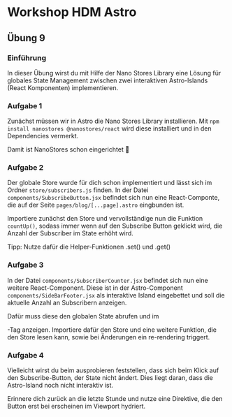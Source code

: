 # Workshop HDM Astro

## Übung 9

### Einführung

In dieser Übung wirst du mit Hilfe der Nano Stores Library eine Lösung für globales State Management
zwischen zwei interaktiven Astro-Islands (React Komponenten) implementieren.

### Aufgabe 1

Zunächst müssen wir in Astro die Nano Stores Library installieren.
Mit `npm install nanostores @nanostores/react` wird diese installiert und in den Dependencies vermerkt.

Damit ist NanoStores schon eingerichtet 🎉

### Aufgabe 2

Der globale Store wurde für dich schon implementiert und lässt sich im Ordner `store/subscribers.js` finden.
In der Datei `components/SubscribeButton.jsx` befindet sich nun eine React-Componte, die auf der Seite 
`pages/blog/[...page].astro` eingbunden ist.

Importiere zunächst den Store und vervollständige nun die Funktion `countUp()`, sodass immer wenn auf den
Subscribe Button geklickt wird, die Anzahl der Subscriber im State erhöht wird.

Tipp: Nutze dafür die Helper-Funktionen .set() und .get() 

### Aufgabe 3

In der Datei `components/SubscriberCounter.jsx` befindet sich nun eine weitere React-Component. Diese ist
in der Astro-Component `components/SideBarFooter.jsx` als interaktive Island eingebettet und soll die
aktuelle Anzahl an Subscribern anzeigen. 

Dafür muss diese den globalen State abrufen und im <p>-Tag anzeigen. Importiere dafür den Store und eine weitere Funktion, die den Store lesen kann, sowie bei Änderungen ein re-rendering triggert.

### Aufgabe 4

Vielleicht wirst du beim ausprobieren feststellen, dass sich beim Klick auf den Subscribe-Button,
der State nicht ändert. Dies liegt daran, dass die Astro-Island noch nicht interaktiv ist.

Erinnere dich zurück an die letzte Stunde und nutze eine Direktive, die den Button erst bei erscheinen im
Viewport hydriert.